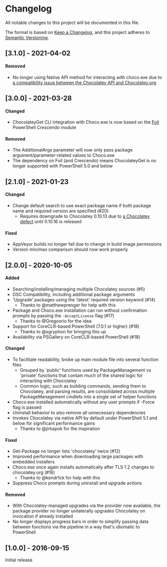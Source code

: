 # Changelog
All notable changes to this project will be documented in this file.

The format is based on [Keep a Changelog](https://keepachangelog.com/en/1.0.0/),
and this project adheres to [Semantic Versioning](https://semver.org/spec/v2.0.0.html).

## [3.1.0] - 2021-04-02
#### Removed
* No longer using Native API method for interacting with choco.exe due to [a compatibility issue between the Chocolatey API and Chocolatey.org](https://github.com/jianyunt/ChocolateyGet/issues/24)

## [3.0.0] - 2021-03-28
#### Changed
* ChocolateyGet CLI integration with Choco.exe is now based on the [Foil](https://github.com/ethanbergstrom/Foil) PowerShell Crescendo module
#### Removed
* The AdditionalArgs parameter will now only pass package argument/parameter-related values to Choco.exe
* The dependency on Foil (and Crescendo) means ChocolateyGet is no longer supported with PowerShell 5.0 and below

## [2.1.0] - 2021-01-23
#### Changed
* Change default search to use exact package name if both package name and required version are specified (#20)
  * Requires downgrade to Chocolatey 0.10.13 due to [a Chocolatey defect](https://github.com/chocolatey/choco/issues/1843) until 0.10.16 is released

#### Fixed
* AppVeyor builds no longer fail due to change in build image permissions
* Version min/max comparison should now work properly

## [2.0.0] - 2020-10-05
#### Added
* Searching/installing/managing multiple Chocolatey sources (#5)
* DSC Compatibility, including additional package arguments
* 'Upgrade' packages using the 'latest' required version keyword (#14)
  * Thanks to @matthewprenger for help with this
* Package and Choco.exe installation can run without confirmation prompts by passing the `-AcceptLicense` flag (#17)
  * Thanks to @Gregoorio for the idea
* Support for CoreCLR-based PowerShell (7.0.1 or higher) (#18)
  * Thanks to @sgryphon for bringing this up
* Availability via PSGallery on CoreCLR-based PowerShell (#18)

#### Changed
* To facilitate readability, broke up main module file into several function files
  * Grouped by 'public' functions used by PackageManagement vs 'private' functions that contain much of the shared logic for interacting with Chocolatey
  * Common logic, such as building commands, sending them to Chocolatey, and parsing results, are consolidated across multiple PackageManagement cmdlets into a single set of helper functions
* Choco.exe installed automatically without any user prompts if -Force flag is passed
* Uninstall behavior to also remove all unnecessary dependencies
* Invokes Chocolatey via native API by default under PowerShell 5.1 and below for significant performance gains
  * Thanks to @jirkapok for the inspiration

#### Fixed
* Get-Package no longer lists 'chocolatey' twice (#12)
* Improved performance when downloading large packages with embedded installers
* Choco.exe once again installs automatically after TLS 1.2 changes to chocolatey.org (#16)
  * Thanks to @kendr1ck for help with this
* Suppress Choco prompts during uninstall and upgrade actions

#### Removed
* With Chocolatey-managed upgrades via the provider now available, the package provider no longer unilaterally upgrades Chocolatey on invocation if already installed
* No longer displays progress bars in order to simplify passing data between functions via the pipeline in a way that's idiomatic to PowerShell

## [1.0.0] - 2016-09-15
Initial release
